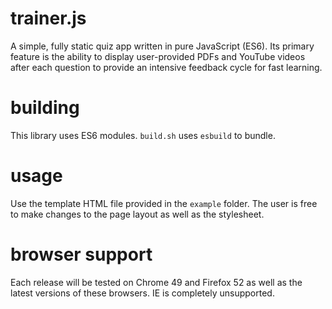 # trainer.js
A simple, fully static quiz app written in pure JavaScript (ES6). Its primary feature is the ability to display user-provided PDFs and YouTube videos after each question to provide an intensive feedback cycle for fast learning.

# building
This library uses ES6 modules. `build.sh` uses `esbuild` to bundle.

# usage
Use the template HTML file provided in the `example` folder. The user is free to make changes to the page layout as well as the stylesheet.

# browser support
Each release will be tested on Chrome 49 and Firefox 52 as well as the latest versions of these browsers. IE is completely unsupported.
